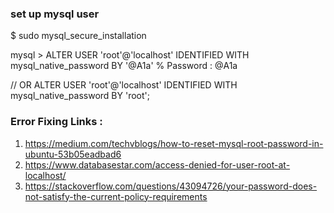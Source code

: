 ### set up mysql user
$ sudo mysql_secure_installation

mysql > ALTER USER 'root'@'localhost' IDENTIFIED WITH mysql_native_password BY '@A1a'
% Password : @A1a

// OR
ALTER USER 'root'@'localhost' IDENTIFIED WITH mysql_native_password BY 'root';


### Error Fixing Links : 

1. https://medium.com/techvblogs/how-to-reset-mysql-root-password-in-ubuntu-53b05eadbad6
2. https://www.databasestar.com/access-denied-for-user-root-at-localhost/
3. https://stackoverflow.com/questions/43094726/your-password-does-not-satisfy-the-current-policy-requirements



